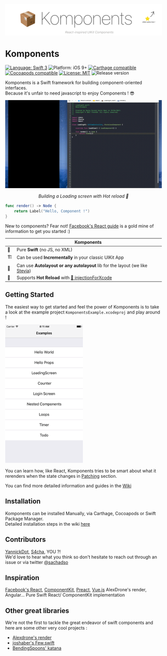 ![Komponents](banner.png)

# Komponents
[![Language: Swift 3](https://img.shields.io/badge/language-swift3-f48041.svg?style=flat)](https://developer.apple.com/swift)
![Platform: iOS 9+](https://img.shields.io/badge/platform-iOS%209%2B-blue.svg?style=flat)
[![Carthage compatible](https://img.shields.io/badge/Carthage-compatible-4BC51D.svg?style=flat)](https://github.com/Carthage/Carthage)
[![Cocoapods compatible](https://img.shields.io/badge/Cocoapods-compatible-4BC51D.svg?style=flat)](https://cocoapods.org)
[![License: MIT](http://img.shields.io/badge/license-MIT-lightgrey.svg?style=flat)](https://github.com/freshOS/then/blob/master/LICENSE)
![Release version](https://img.shields.io/badge/release-0.1-blue.svg)

Komponents is a Swift framework for building component-oriented interfaces.  
Because it's unfair to need javascript to enjoy Components ! 😎

![Demo](demo.gif)
*<p align="center">Building a Loading screen with Hot reload 🎩</p>*

```swift
func render() -> Node {
    return Label("Hello, Component !")
}
```

New to components? Fear not! [Facebook's React guide](https://facebook.github.io/react/) is a gold mine of information to get you started :)


|      | Komponents                                   |
| ---- | ---------------------------------------- |
|  🔶  | Pure **Swift** (no JS, no XML)           |
|  🏗    | Can be used **Incrementally** in your classic UIKit App |
|   📐  |Can use **Autolayout or any autolayout** lib for the layout (we like [Stevia](https://github.com/freshOS/Stevia)) |
| 💉 | Supports **Hot Reload** with [💉 injectionForXcode](http://johnholdsworth.com/injection.html)|

## Getting Started

The easiest way to get started and feel the power of Komponents is to take a look at the example project `KomponentsExample.xcodeproj` and play around !

<img src="examples.png" alt="Examples" width="250">

You can learn how, like React, Komponents tries to be smart about what it rerenders when the state changes in [Patching](https://github.com/freshOS/Komponents/wiki/Patching) section.

You can find more detailed information and guides in the [Wiki](https://github.com/freshOS/Komponents/wiki)

## Installation
Komponents can be installed Manually, via Carthage, Cocoapods or Swift Package Manager.  
Detailed installation steps in the wiki [here](https://github.com/freshOS/Komponents/wiki/Installation)

## Contributors
[YannickDot](https://github.com/YannickDot),
[S4cha](https://github.com/S4cha), YOU ?!  
We'd love to hear what you think so don't hesitate to reach out through an issue or via twitter
[@sachadso](https://twitter.com/sachadso)

## Inspiration
[Facebook's React](https://facebook.github.io/react/), [ComponentKit](https://github.com/facebook/componentkit),
[Preact](https://github.com/developit/preact), [Vue.js](https://vuejs.org) AlexDrone's render, Angular...
Pure Swift React/ ComponentKit implementation

## Other great libraries
We're not the first to tackle the great endeavor of swift components and here are some other very cool projects :
 - [Alexdrone's render](https://github.com/alexdrone/Render)
 - [joshaber's Few.swift](https://github.com/joshaber/Few.swift/tree/master/FewDemo)
 - [BendingSpoons' katana](https://github.com/BendingSpoons/katana-swift)
